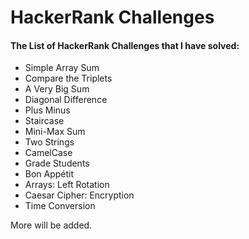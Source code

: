 # HackerRank Challenges

#### The List of HackerRank Challenges that I have solved:

- Simple Array Sum
- Compare the Triplets
- A Very Big Sum
- Diagonal Difference
- Plus Minus
- Staircase
- Mini-Max Sum
- Two Strings
- CamelCase
- Grade Students
- Bon Appétit
- Arrays: Left Rotation
- Caesar Cipher: Encryption
- Time Conversion

More will be added.
